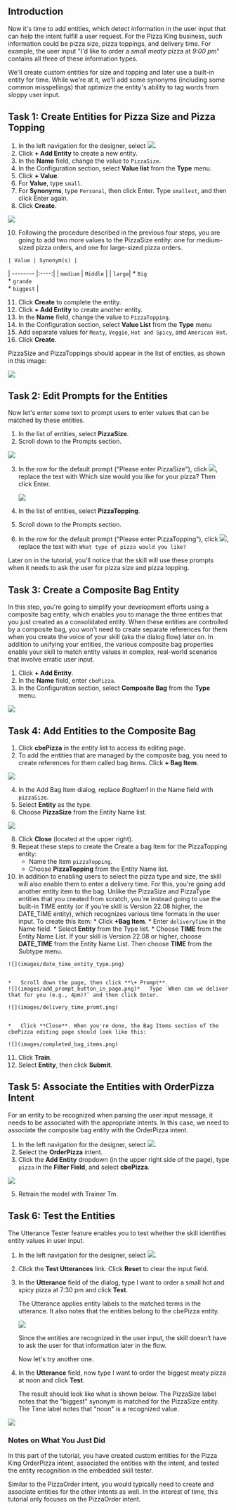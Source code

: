## Introduction

Now it's time to add entities, which detect information in the user input that can help the intent fulfill a user request. For the Pizza King business, such information could be pizza size, pizza toppings, and delivery time. For example, the user input "I'd like to order a _small meaty_ pizza at _9:00 pm_" contains all three of these information types.

We'll create custom entities for size and topping and later use a built-in entity for time. While we're at it, we'll add some synonyms (including some common misspellings) that optimize the entity's ability to tag words from sloppy user input.

## Task 1: Create Entities for Pizza Size and Pizza Topping

1.  In the left navigation for the designer, select ![](../images//left_nav_entities.png).
2.  Click **\+ Add Entity** to create a new entity.
3.  In the **Name** field, change the value to `PizzaSize`.
4.  In the Configuration section, select **Value list** from the **Type** menu.
5.  Click **\+ Value**.
6.  For **Value**, type `small`.
7.  For **Synonyms**, type `Personal`, then click Enter. Type `smallest`, and then click Enter again.
8.  Click **Create**.

![](images/create_entity.png)



10.  Following the procedure described in the previous four steps, you are going to add two more values to the PizzaSize entity: one for medium-sized pizza orders, and one for large-sized pizza orders.
    
    | Value | Synonym(s) |
| -------- |:----:| 
| `medium` | `Middle` | 
| `large`| *   `Big` <br>*   `grande` <br> *   `biggest` | 



    
11.  Click **Create** to complete the entity.
12.  Click **\+ Add Entity** to create another entity.
13.  In the **Name** field, change the value to `PizzaTopping`.
14.  In the Configuration section, select **Value List** from the **Type** menu
15.  Add separate values for `Meaty`, `Veggie`, `Hot and Spicy`, and `American Hot`.
16.  Click **Create**.

PizzaSize and PizzaToppings should appear in the list of entities, as shown in this image:

![](images/screenshot_pizza-entities.png)


## Task 2: Edit Prompts for the Entities

Now let's enter some text to prompt users to enter values that can be matched by these entities.

1.  In the list of entities, select **PizzaSize**.
2.  Scroll down to the Prompts section.

![](images/default_prompt.png)


3.  In the row for the default prompt ("Please enter PizzaSize"), click ![](../images/s/edit-inline.png), replace the text with Which size would you like for your pizza? Then click Enter.
    
    ![](images/prompt-pizza-size.png)    
       

4.  In the list of entities, select **PizzaTopping**.
5.  Scroll down to the Prompts section.
6.  In the row for the default prompt ("Please enter PizzaTopping"), click ![](../images/edit-inline.png), replace the text with `What type of pizza would you like?`

Later on in the tutorial, you'll notice that the skill will use these prompts when it needs to ask the user for pizza size and pizza topping.

## Task 3: Create a Composite Bag Entity

In this step, you're going to simplify your development efforts using a composite bag entity, which enables you to manage the three entities that you just created as a consolidated entity. When these entities are controlled by a composite bag, you won't need to create separate references for them when you create the voice of your skill (aka the dialog flow) later on. In addition to unifying your entities, the various composite bag properties enable your skill to match entity values in complex, real-world scenarios that involve erratic user input.

1.  Click **\+ Add Entity**.
2.  In the **Name** field, enter `cbePizza`.
3.  In the Configuration section, select **Composite Bag** from the **Type** menu.

![](images/create_cbe_dialog.png)


## Task 4:  Add Entities to the Composite Bag

1.  Click **cbePizza** in the entity list to access its editing page.
2.  To add the entities that are managed by the composite bag, you need to create references for them called bag items. Click **\+ Bag Item**.

![](images/add_bag_item_in_editing_page.png)


4.  In the Add Bag Item dialog, replace _BagItem1_ in the Name field with `pizzaSize`.
5.  Select **Entity** as the type.
6.  Choose **PizzaSize** from the Entity Name list.

![](images/add_bag_item_dialog.png)


8.  Click **Close** (located at the upper right).
9.  Repeat these steps to create the Create a bag item for the PizzaTopping entity:
    *   Name the item `pizzaTopping`.
    *   Choose **PizzaTopping** from the Entity Name list.
10.  In addition to enabling users to select the pizza type and size, the skill will also enable them to enter a delivery time. For this, you're going add another entity item to the bag. Unlike the PizzaSize and PizzaType entities that you created from scratch, you're instead going to use the built-in TIME entity (or if you're skill is Version 22.08 higher, the DATE\_TIME entity), which recognizes various time formats in the user input. To create this item:
    *   Click **+Bag Item**.
    *   Enter `deliveryTime` in the Name field.
    *   Select **Entity** from the Type list.
    *   Choose **TIME** from the Entity Name List. If your skill is Version 22.08 or higher, choose **DATE\_TIME** from the Entity Name List. Then choose **TIME** from the Subtype menu.
    
    ![](images/date_time_entity_type.png)
    
        
    *   Scroll down the page, then click **\+ Prompt**.
    ![](images/add_prompt_button_in_page.png)*   Type `When can we deliver that for you (e.g., 4pm)?` and then click Enter.
    
    ![](images/delivery_time_promt.png)
    
       
    *   Click **Close**. When you're done, the Bag Items section of the cbePizza editing page should look like this:
    
    ![](images/completed_bag_items.png)
    
       
11.  Click **Train**.
12.  Select **Entity**, then click **Submit**.

## Task 5: Associate the Entities with OrderPizza Intent

For an entity to be recognized when parsing the user input message, it needs to be associated with the appropriate intents. In this case, we need to associate the composite bag entity with the OrderPizza intent.

1.  In the left navigation for the designer, select ![](../images/left_nav_intents.png).
2.  Select the **OrderPizza** intent.
3.  Click the **Add Entity** dropdown (in the upper right side of the page), type `pizza` in the **Filter Field**, and select **cbePizza**.

![](images/screenshot_entity-list.png)


5.  Retrain the model with Trainer Tm.

## Task 6: Test the Entities

The Utterance Tester feature enables you to test whether the skill identifies entity values in user input.

1.  In the left navigation for the designer, select ![](..images//left_nav_intents.png).
2.  Click the **Test Utterances** link. Click **Reset** to clear the input field.
3.  In the **Utterance** field of the dialog, type I want to order a small hot and spicy pizza at 7:30 pm and click **Test**.
    
    The Utterance applies entity labels to the matched terms in the utterance. It also notes that the entities belong to the cbePizza entity.
    
    ![](images/screenshot_try-it-out5.png)
    
        
    Since the entities are recognized in the user input, the skill doesn’t have to ask the user for that information later in the flow.
    
    Now let's try another one.
    
4.  In the **Utterance** field, now type I want to order the biggest meaty pizza at noon and click **Test**.
    
    The result should look like what is shown below. The PizzaSize label notes that the "biggest" synonym is matched for the PizzaSize entity. The Time label notes that "noon" is a recognized value.
    

![](images/screenshot_try-it-out6.png)


### Notes on What You Just Did

In this part of the tutorial, you have created custom entities for the Pizza King OrderPizza intent, associated the entities with the intent, and tested the entity recognition in the embedded skill tester.

Similar to the PizzaOrder intent, you would typically need to create and associate entities for the other intents as well. In the interest of time, this tutorial only focuses on the PizzaOrder intent.